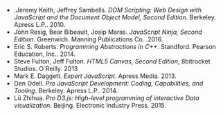 - .Jeremy Keith, Jeffrey Sambells. *DOM Scripting: Web Design with JavaScript and the Document Object Model, Second Edition*.  Berkeley. Apress L.P.. 2010.
- John Resig, Bear Bibeault, Josip Maras. *JavaScript Ninja, Second Edition*. Greenwich. Manning Publications Co. .2016. 
- Eric S. Roberts. *Programming Abstractions in C++*. Standford. Pearson Education, Inc.. 2014.
- Steve Fulton, Jeff Fulton. *HTML5 Canvas, Second Edition*, 8bitrocket Studios. O`Reilly. 2013
- Mark E. Daggett. *Expert JavaScript*. Apress Media. 2013.
- Den Odell. *Pro JavaScript Development: Coding, Capabilities, and Tooling*. Berkeley. Apress L.P.. 2014.
- Lü Zhihua. *Pro D3.js: High-level programming of interactive Data visualization*. Beijing. Electronic Industry Press. 2015.

